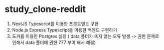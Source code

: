 # study_clone-reddit

1. NextJS Typescript를 이용한 프론트엔드 구현
2. Node.js Express Typescript를 이용한 백엔드 구현하기
3. 도커를 이용한 Postgres 실행 
( data 폴더가 뜨지 않는 오류 발생 -> 권한 문제로 인해서 data 폴더에 권한 777 부여 해서 해결)
